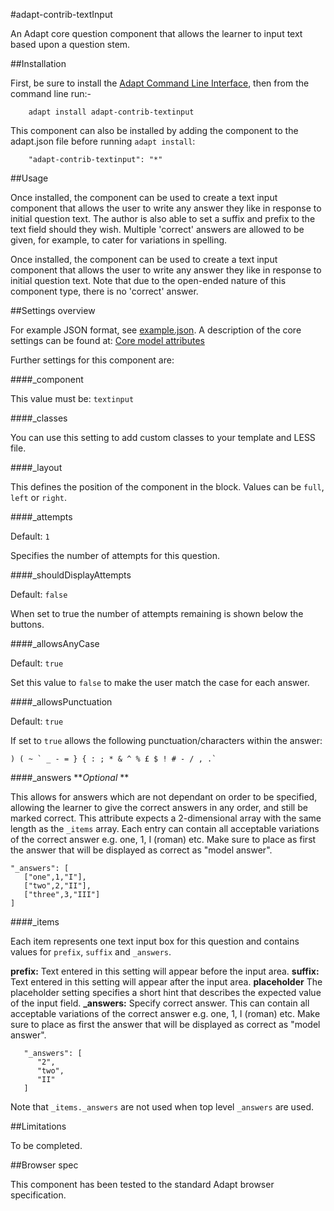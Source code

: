 #adapt-contrib-textInput

An Adapt core question component that allows the learner to input text based upon a question stem.

##Installation

First, be sure to install the [Adapt Command Line Interface](https://github.com/adaptlearning/adapt-cli), then from the command line run:-

        adapt install adapt-contrib-textinput

This component can also be installed by adding the component to the adapt.json file before running `adapt install`:
 
        "adapt-contrib-textinput": "*"

##Usage

Once installed, the component can be used to create a text input component that allows the user to write any answer they like in response to initial question text. The author is also able to set a suffix and prefix to the text field should they wish. Multiple 'correct' answers are allowed to be given, for example, to cater for variations in spelling.

Once installed, the component can be used to create a text input component that allows the user to write any answer they like in response to initial question text. Note that due to the open-ended nature of this component type, there is no 'correct' answer.

##Settings overview

For example JSON format, see [example.json](https://github.com/adaptlearning/adapt-contrib-textInput/blob/master/example.json). A description of the core settings can be found at: [Core model attributes](https://github.com/adaptlearning/adapt_framework/wiki/Core-model-attributes)

Further settings for this component are:

####_component

This value must be: `textinput`

####_classes

You can use this setting to add custom classes to your template and LESS file.

####_layout

This defines the position of the component in the block. Values can be `full`, `left` or `right`. 

####_attempts

Default: `1`

Specifies the number of attempts for this question.

####_shouldDisplayAttempts

Default: `false`

When set to true the number of attempts remaining is shown below the buttons.

####_allowsAnyCase

Default: `true`

Set this value to `false` to make the user match the case for each answer.

####_allowsPunctuation

Default: `true`

If set to `true` allows the following punctuation/characters within the answer:

```
) ( ~ ` _ - = } { : ; * & ^ % £ $ ! # - / , .`
```

####_answers
**_Optional_ **

This allows for answers which are not dependant on order to be specified, allowing the learner to give the correct answers in any order, and still be marked correct. This attribute expects a 2-dimensional array with the same length as the `_items` array. Each entry can contain all acceptable variations of the correct answer e.g. one, 1, I (roman) etc. Make sure to place as first the answer that will be displayed as correct as "model answer".

```
"_answers": [
   ["one",1,"I"],
   ["two",2,"II"],
   ["three",3,"III"]   
]
```

####_items

Each item represents one text input box for this question and contains values for `prefix`, `suffix` and `_answers`.

**prefix:** Text entered in this setting will appear before the input area.
**suffix:** Text entered in this setting will appear after the input area.
**placeholder** The placeholder setting specifies a short hint that describes the expected value of the input field.
**_answers:** Specify correct answer. This can contain all acceptable variations of the correct answer e.g. one, 1, I (roman) etc. Make sure to place as first the answer that will be displayed as correct as "model answer".

```
   "_answers": [
      "2",
      "two",
      "II"
   ]
```
Note that `_items._answers` are not used when top level `_answers` are used.

##Limitations
 
To be completed.

##Browser spec

This component has been tested to the standard Adapt browser specification.
